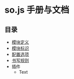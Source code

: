 # so.js 手册与文档

## 目录

* [模块定义](https://github.com/bigwhiteshark/sojs "模块定义")
* [模块标识](https://github.com/bigwhiteshark/sojs "模块标识")
* [配置选项](https://github.com/bigwhiteshark/sojs "配置选项")
* [书写规则](https://github.com/bigwhiteshark/sojs "书写规则")
* 插件
    * Text